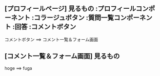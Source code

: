 [プロフィールページ]
見るもの
:プロフィールコンポーネント
:コラージュボタン
:質問一覧コンポーネント
:回答
:コメントボタン
---
コメントボタン
==> コメント一覧＆フォーム画面

[コメント一覧＆フォーム画面]
見るもの
---
hoge
==> fuga
